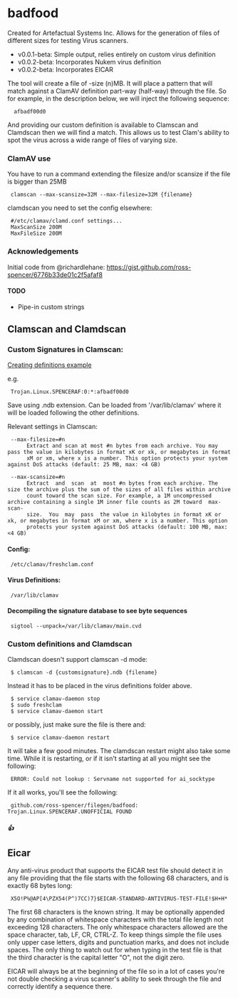 # badfood

Created for Artefactual Systems Inc. Allows for the generation of files of different sizes for testing Virus scanners. 

* v0.0.1-beta: Simple output, relies entirely on custom virus definition
* v0.0.2-beta: Incorporates Nukem virus definition
* v0.0.2-beta: Incorporates EICAR

The tool will create a file of -size (n)MB. It will place a pattern that will match against a ClamAV definition part-way (half-way) through the file. So for example, in the description below, we will inject the following sequence:

      afbadf00d0

And providing our custom definition is available to Clamscan and Clamdscan then we will find a match. This allows us to test Clam's ability to spot the virus across a wide range of files of varying size. 

### ClamAV use

You have to run a command extending the filesize and/or scansize if the file is bigger than 25MB

     clamscan --max-scansize=32M --max-filesize=32M {filename}

clamdscan you need to set the config elsewhere:

     #/etc/clamav/clamd.conf settings...
     MaxScanSize 200M
     MaxFileSize 200M

### Acknowledgements

Initial code from @richardlehane: https://gist.github.com/ross-spencer/6776b33de01c2f5afaf8

#### TODO

* Pipe-in custom strings

## Clamscan and Clamdscan

### Custom Signatures in Clamscan:

[Creating definitions example](http://blog.adamsweet.org/?p=250)

e.g. 

     Trojan.Linux.SPENCERAF:0:*:afbadf00d0

Save using .ndb extension. Can be loaded from '/var/lib/clamav' where it will be loaded following the other definitions.

Relevant settings in Clamscan:

     --max-filesize=#n
          Extract and scan at most #n bytes from each archive. You may pass the value in kilobytes in format xK or xk, or megabytes in format
          xM or xm, where x is a number. This option protects your system against DoS attacks (default: 25 MB, max: <4 GB)

     --max-scansize=#n
          Extract  and  scan  at  most #n bytes from each archive. The size the archive plus the sum of the sizes of all files within archive
          count toward the scan size. For example, a 1M uncompressed archive containing a single 1M inner file counts as 2M toward  max-scan‐
          size.  You  may  pass  the value in kilobytes in format xK or xk, or megabytes in format xM or xm, where x is a number. This option
          protects your system against DoS attacks (default: 100 MB, max: <4 GB)

#### Config:

     /etc/clamav/freshclam.conf

#### Virus Definitions:

     /var/lib/clamav

#### Decompiling the signature database to see byte sequences

     sigtool --unpack=/var/lib/clamav/main.cvd

### Custom definitions and Clamdscan

Clamdscan doesn't support clamscan -d mode:

     $ clamscan -d {customsignature}.ndb {filename}

Instead it has to be placed in the virus definitions folder above. 

     $ service clamav-daemon stop
     $ sudo freshclam
     $ service clamav-daemon start

or possibly, just make sure the file is there and:

     $ service clamav-daemon restart

It will take a few good minutes. The clamdscan restart might also take some time. While it is 
restarting, or if it isn't starting at all you might see the following:

     ERROR: Could not lookup : Servname not supported for ai_socktype

If it all works, you'll see the following:

     github.com/ross-spencer/filegen/badfood: Trojan.Linux.SPENCERAF.UNOFFICIAL FOUND

##### 👍

## Eicar

Any anti-virus product that supports the EICAR test file should detect it in any 
file providing that the file starts with the following 68 characters, and is 
exactly 68 bytes long:

     X5O!P%@AP[4\PZX54(P^)7CC)7}$EICAR-STANDARD-ANTIVIRUS-TEST-FILE!$H+H*

The first 68 characters is the known string. It may be optionally appended by 
any combination of whitespace characters with the total file length not 
exceeding 128 characters. The only whitespace characters allowed are the space 
character, tab, LF, CR, CTRL-Z. To keep things simple the file uses only upper 
case letters, digits and punctuation marks, and does not include spaces. The 
only thing to watch out for when typing in the test file is that the third 
character is the capital letter "O", not the digit zero.

EICAR will always be at the beginning of the file so in a lot of cases you're not
double checking a virus scanner's ability to seek through the file and correctly
identify a sequence there. 

